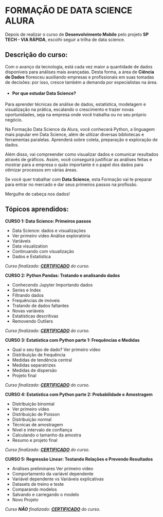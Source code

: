 # FORMAÇÃO DE DATA SCIENCE ALURA
Depois de realizar o curso de **Desenvolvimento Mobile** pelo projeto **SP TECH - VIA RÁPIDA**, escolhi seguir a trilha de data science.

## Descrição do curso:
Com o avanço da tecnologia, está cada vez maior a quantidade de dados disponíveis para análises mais avançadas. Desta forma, a área de  **Ciência de Dados**  floresceu auxiliando empresas e profissionais em suas tomadas de decisões: por isso, cresce também a demanda por especialistas na área.

-   #### **Por que estudar Data Science?**
    
Para aprender técnicas de análise de dados, estatística, modelagem e visualização na prática, escalando o crescimento e trazer novas oportunidades, seja na empresa onde você trabalha ou no seu próprio negócio.

Na Formação Data Science da Alura, você conhecerá Python, a linguagem mais popular em Data Science, além de utilizar diversas bibliotecas e ferramentas paralelas. Aprenderá sobre coleta, preparação e exploração de dados.

Além disso, vai compreender como visualizar dados e comunicar resultados através de gráficos. Assim, você conseguirá justificar as análises feitas e mostrar para a empresa o quão importante é o papel dos dados para otimizar processos em várias áreas.

Se você quer trabalhar com  **Data Science**, esta Formação vai te preparar para entrar no mercado e dar seus primeiros passos na profissão.

Mergulhe de cabeça nos dados!

## Tópicos aprendidos:

**CURSO 1: Data Science: Primeiros passos**
 - Data Science: dados e visualizações 
 - Ver primeiro vídeo Análise exploratória 
 - Variáveis 
 - Data visualization 
 - Continuando com visualização 
 - Dados e Estatística
 
*Curso finalizado: [**CERTIFICADO**](https://cursos.alura.com.br/certificate/ranierisoares93/data-science-primeiros-passos) do curso.*

 **CURSO 2: Python Pandas: Tratando e analisando dados**
 - Conhecendo Jupyter Importando dados 
 - Series e Index 
 - Filtrando dados
 - Frequências de imóveis 
 - Tratando de dados faltantes 
 - Novas variáveis
 - Estatísticas descritivas 
 - Removendo Outliers
 
 *Curso finalizado: [**CERTIFICADO**](https://cursos.alura.com.br/certificate/ranierisoares93/introducao-python-pandas) do curso.*
 
 **CURSO 3: Estatística com Python parte 1: Frequências e Medidas** 
 - Qual o seu tipo de dado? Ver primeiro vídeo
 - Distribuição de frequência
 - Medidas de tendência central
 - Medidas separatrizes
 - Medidas de dispersão
 - Projeto final
 
 *Curso finalizado: [**CERTIFICADO**](https://cursos.alura.com.br/certificate/ranierisoares93/estatistica-distribuicoes-e-medidas) do curso.*
 
 **CURSO 4: Estatística com Python parte 2: Probabilidade e Amostragem**
 - Distribuição binomial 
 - Ver primeiro vídeo 
 - Distribuição de Poisson
 - Distribuição normal 
 - Técnicas de amostragem 
 - Nível e intervalo de confiança 
 - Calculando o tamanho da amostra 
 - Resumo e projeto final
 
 *Curso finalizado: [**CERTIFICADO**](https://cursos.alura.com.br/certificate/ranierisoares93/estatistica-probabilidade-e-amostragem) do curso.*

**CURSO 5: Regressão Linear: Testando Relações e Prevendo Resultados**
- Análises preliminares Ver primeiro vídeo
- Comportamento da variável dependente
- Variável dependente vs Variáveis explicativas
- Datasets de treino e teste
- Comparando modelos
- Salvando e carregando o modelo
- Novo Projeto

 *Curso **NÃO** finalizado: [**CERTIFICADO**]() do curso.*

